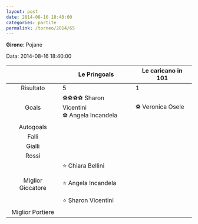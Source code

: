 ```yaml
---
layout: post
date: 2014-08-16 18:40:00
categories: partite
permalink: /torneo/2014/65
---
```

**Girone**: Pojane

Data: 2014-08-16 18:40:00

| | Le Pringoals | Le caricano in 101 |
|:-----:|-----|-----|
Risultato|5|1
Goals|⚽⚽⚽⚽ Sharon Vicentini<br/>⚽ Angela Incandela|⚽ Veronica Osele<br/>
Autogoals||
Falli||
Gialli||
Rossi||
Miglior Giocatore|⭐ Chiara Bellini<br/><br/>⭐ Angela Incandela<br/><br/>⭐ Sharon Vicentini<br/>|
Miglior Portiere||